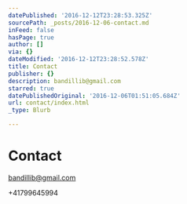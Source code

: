 ```yaml
---
datePublished: '2016-12-12T23:28:53.325Z'
sourcePath: _posts/2016-12-06-contact.md
inFeed: false
hasPage: true
author: []
via: {}
dateModified: '2016-12-12T23:28:52.578Z'
title: Contact
publisher: {}
description: bandillib@gmail.com
starred: true
datePublishedOriginal: '2016-12-06T01:51:05.684Z'
url: contact/index.html
_type: Blurb

---
```

# Contact

bandillib@gmail.com

+41799645994